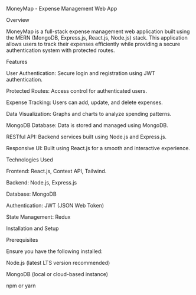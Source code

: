 MoneyMap - Expense Management Web App


Overview

MoneyMap is a full-stack expense management web application built using the MERN (MongoDB, Express.js, React.js, Node.js) stack. This application allows users to track their expenses efficiently while providing a secure authentication system with protected routes.


Features

User Authentication: Secure login and registration using JWT authentication.

Protected Routes: Access control for authenticated users.

Expense Tracking: Users can add, update, and delete expenses.

Data Visualization: Graphs and charts to analyze spending patterns.

MongoDB Database: Data is stored and managed using MongoDB.

RESTful API: Backend services built using Node.js and Express.js.

Responsive UI: Built using React.js for a smooth and interactive experience.


Technologies Used

Frontend: React.js, Context API, Tailwind.

Backend: Node.js, Express.js

Database: MongoDB

Authentication: JWT (JSON Web Token)

State Management: Redux


Installation and Setup

Prerequisites

Ensure you have the following installed:

Node.js (latest LTS version recommended)

MongoDB (local or cloud-based instance)

npm or yarn

